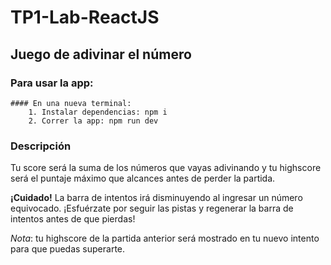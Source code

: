 # TP1-Lab-ReactJS

## Juego de adivinar el número
### Para usar la app:
    #### En una nueva terminal:
        1. Instalar dependencias: npm i
        2. Correr la app: npm run dev
### Descripción
Tu score será la suma de los números que vayas adivinando y tu highscore será el puntaje máximo que alcances antes de perder la partida.

**¡Cuidado!** La barra de intentos irá disminuyendo al ingresar un número equivocado. ¡Esfuérzate por seguir las pistas y regenerar la barra de intentos antes de que pierdas!

*Nota*: tu highscore de la partida anterior será mostrado en tu nuevo intento para que puedas superarte. 
